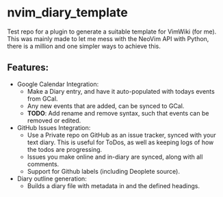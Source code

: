 # nvim_diary_template

Test repo for a plugin to generate a suitable template for VimWiki (for me).
This was mainly made to let me mess with the NeoVim API with Python, there is a
million and one simpler ways to achieve this.

## Features:
- Google Calendar Integration:
    - Make a Diary entry, and have it auto-populated with todays events
      from GCal.
    - Any new events that are added, can be synced to GCal.
    - **TODO**: Add rename and remove syntax, such that events can be removed
      or edited.
- GitHub Issues Integration:
    - Use a Private repo on GitHub as an issue tracker, synced with your text
      diary. This is useful for ToDos, as well as keeping logs of how the todos
      are progressing.
    - Issues you make online and in-diary are synced, along with all
      comments.
    - Support for Github labels (including Deoplete source).
- Diary outline generation:
    - Builds a diary file with metadata in and the defined headings.
